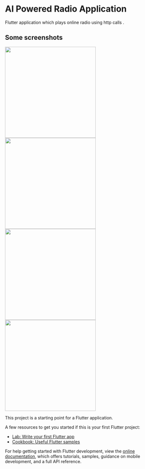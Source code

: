 # AI Powered Radio Application  

Flutter application which plays online radio using http calls .

## Some screenshots
<img src="https://github.com/vivek-design/AI_Radio/assets/79709538/7bdc2951-a8a5-4fcf-860c-9dc11b03985e"  width="300"/>
<img src="https://github.com/vivek-design/AI_Radio/assets/79709538/36adec00-159b-4d1d-b4d0-1067bcaa2ff4"  width="300"/>
<img src="https://github.com/vivek-design/AI_Radio/assets/79709538/6d935840-04ec-4525-85fb-fb860de36b8e"  width="300"/>
<img src="https://github.com/vivek-design/AI_Radio/assets/79709538/75f5ea51-4fe8-4e8f-9b5c-b7ff19b97b09"  width="300"/>





This project is a starting point for a Flutter application.

A few resources to get you started if this is your first Flutter project:

- [Lab: Write your first Flutter app](https://docs.flutter.dev/get-started/codelab)
- [Cookbook: Useful Flutter samples](https://docs.flutter.dev/cookbook)

For help getting started with Flutter development, view the
[online documentation](https://docs.flutter.dev/), which offers tutorials,
samples, guidance on mobile development, and a full API reference.
